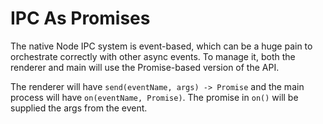 # IPC As Promises

The native Node IPC system is event-based, which can be a huge pain to orchestrate correctly with other async events. To manage it, both the renderer and main will use the Promise-based version of the API.

The renderer will have `send(eventName, args) -> Promise` and the main process will have `on(eventName, Promise)`. The promise in `on()` will be supplied the args from the event.